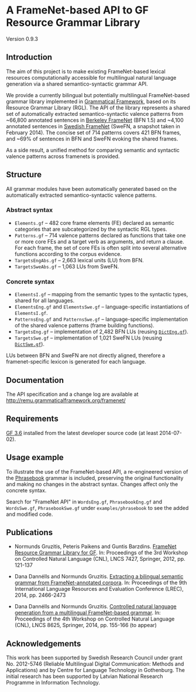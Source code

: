 A FrameNet-based API to GF Resource Grammar Library
===================================================

Version 0.9.3

Introduction
------------

The aim of this project is to make existing FrameNet-based lexical resources computationally accessible for multilingual natural language generation via a shared semantico-syntactic grammar API.

We provide a currently bilingual but potentially multilingual FrameNet-based grammar library implemented in [Grammatical Framework](http://www.grammaticalframework.org/), based on its Resource Grammar Library (RGL). The API of the library represents a shared set of automatically extracted semantico-syntactic valence patterns from ~66,800 annotated sentences in [Berkeley FrameNet](https://framenet.icsi.berkeley.edu/) (BFN 1.5) and ~4,100 annotated sentences in [Swedish FrameNet](http://spraakbanken.gu.se/eng/swefn) (SweFN, a snapshot taken in February 2014). The concise set of 714 patterns covers 421 BFN frames, and ~69% of sentences in BFN and SweFN evoking the shared frames.

As a side result, a unified method for comparing semantic and syntactic valence patterns across framenets is provided.

Structure
---------

All grammar modules have been automatically generated based on the automatically extracted semantico-syntactic valence patterns.

### Abstract syntax

  - `Elements.gf` – 482 core frame elements (FE) declared as semantic categories that are subcategorized by the syntactic RGL types.
  - `Patterns.gf` – 714 valence patterns declared as functions that take one or more core FEs and a target verb as arguments, and return a clause. For each frame, the set of core FEs is often split into several alternative functions according to the corpus evidence.
  - `TargetsEngAbs.gf` – 2,663 lexical units (LU) from BFN.
  - `TargetsSweAbs.gf` – 1,063 LUs from SweFN.

### Concrete syntax

  - `ElementsI.gf` – mapping from the semantic types to the syntactic types, shared for all languages.
  - `ElementsEng.gf` and `ElementsSwe.gf` – language-specific instantiations of `ElementsI.gf`.
  - `PatternsEng.gf` and `PatternsSwe.gf` – language-specific implementation of the shared valence patterns (frame building functions).
  - `TargetsEng.gf` – implementation of 2,482 BFN LUs (reusing [`DictEng.gf`](https://github.com/GrammaticalFramework/GF/blob/master/lib/src/english/DictEng.gf)).
  - `TargetsSwe.gf` – implementation of 1,021 SweFN LUs (reusing [`DictSwe.gf`](https://github.com/GrammaticalFramework/GF/blob/master/lib/src/swedish/DictSwe.gf)).

LUs between BFN and SweFN are not directly aligned, therefore a framenet-specific lexicon is generated for each language.

Documentation
-------------

The API specification and a change log are available at http://remu.grammaticalframework.org/framenet/

Requirements
------------

[GF 3.6](http://www.grammaticalframework.org/download/index.html) installed from the latest developer source code (at least 2014-07-02).

Usage example
-------------

To illustrate the use of the FrameNet-based API, a re-engineered version of the [Phrasebook](https://github.com/GrammaticalFramework/gf-contrib/tree/master/phrasebook) grammar is included, preserving the original functionality and making no changes in the abstract syntax. Changes affect only the concrete syntax.

Search for "FrameNet API" in `WordsEng.gf`, `PhrasebookEng.gf` and `WordsSwe.gf`, `PhrasebookSwe.gf` under `examples/phrasebook` to see the added and modified code.

Publications
------------

  - Normunds Gruzitis, Peteris Paikens and Guntis Barzdins. [FrameNet Resource Grammar Library for GF](http://arxiv.org/pdf/1406.6844v1.pdf). In: Proceedings of the 3rd Workshop on Controlled Natural Language (CNL), LNCS 7427, Springer, 2012, pp. 121-137

  - Dana Dannélls and Normunds Gruzitis. [Extracting a bilingual semantic grammar from FrameNet-annotated corpora](http://www.lrec-conf.org/proceedings/lrec2014/pdf/1079_Paper.pdf). In: Proceedings of the 9th International Language Resources and Evaluation Conference (LREC), 2014, pp. 2466-2473

  - Dana Dannélls and Normunds Gruzitis. [Controlled natural language generation from a multilingual FrameNet-based grammar](http://arxiv.org/pdf/1406.2400v1.pdf). In: Proceedings of the 4th Workshop on Controlled Natural Language (CNL), LNCS 8625, Springer, 2014, pp. 155-166 (to appear)

Acknowledgements
----------------

This work has been supported by Swedish Research Council under grant No. 2012-5746 (Reliable Multilingual Digital Communication: Methods and Applications) and by Centre for Language Technology in Gothenburg. The initial research has been supported by Latvian National Research Programme in Information Technology.
